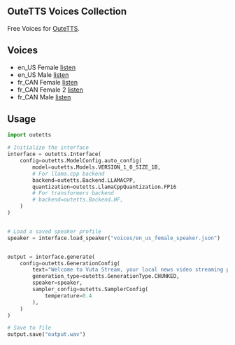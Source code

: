 ## OuteTTS Voices Collection

Free Voices for [OuteTTS](https://github.com/edwko/OuteTTS).

## Voices
- en_US Female [listen](https://raw.githubusercontent.com/akhenakh/outetts-voices/main/mp3/en_us_female_speaker.mp3)
- en_US Male [listen](https://raw.githubusercontent.com/akhenakh/outetts-voices/main/mp3/en_us_male_speaker.mp3)
- fr_CAN Female [listen](https://raw.githubusercontent.com/akhenakh/outetts-voices/main/mp3/fr_can_female_speaker.mp3)
- fr_CAN Female 2 [listen](https://raw.githubusercontent.com/akhenakh/outetts-voices/main/mp3/fr_can_female2_speaker.mp3)
- fr_CAN Male [listen](https://raw.githubusercontent.com/akhenakh/outetts-voices/main/mp3/fr_can_male_speaker.mp3)



## Usage

```python
import outetts

# Initialize the interface
interface = outetts.Interface(
    config=outetts.ModelConfig.auto_config(
        model=outetts.Models.VERSION_1_0_SIZE_1B,
        # For llama.cpp backend
        backend=outetts.Backend.LLAMACPP,
        quantization=outetts.LlamaCppQuantization.FP16
        # For transformers backend
        # backend=outetts.Backend.HF,
    )
)


# Load a saved speaker profile
speaker = interface.load_speaker("voices/en_us_female_speaker.json")


output = interface.generate(
    config=outetts.GenerationConfig(
        text="Welcome to Vuta Stream, your local news video streaming platform. We create ultra-specific niche channels just for you. You can request for new channels, and soon even create your own channels.",
        generation_type=outetts.GenerationType.CHUNKED,
        speaker=speaker,
        sampler_config=outetts.SamplerConfig(
            temperature=0.4
        ),
    )
)

# Save to file
output.save("output.wav")

```
